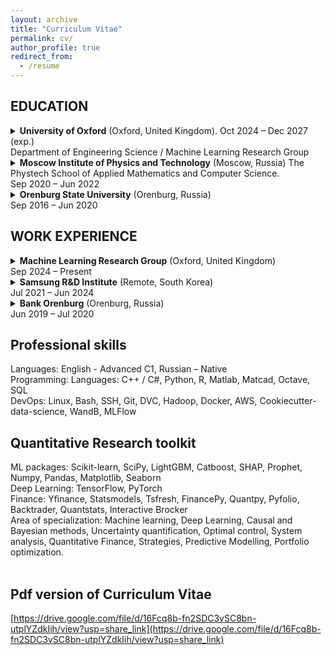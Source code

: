 ```yaml
---
layout: archive
title: "Curriculum Vitae"
permalink: cv/
author_profile: true
redirect_from:
  - /resume
---
```


## EDUCATION

<details>
<summary><strong>University of Oxford</strong> (Oxford, United Kingdom). Oct 2024 – Dec 2027 (exp.)<br>Department of Engineering Science / Machine Learning Research Group</summary>
<ul>
<li>Doctor of Philosophy in Engineering / Quantitative Finance and Machine Learning, Supervisor: Professor Stefan Zohren</li>
<li>Scholarship: ESRC Grand Union Doctoral Training Partnership (DTP) Data Skills Studentship</li>
<li>Research project: "Causal Survival Analysis in Limit Order Books: Estimation Fill Probabilities"</li>
</ul>
</details>

<details>
<summary><strong>Moscow Institute of Physics and Technology</strong> (Moscow, Russia) The Phystech School of Applied Mathematics and Computer Science.<br>Sep 2020 – Jun 2022</summary>
<ul>
<li>Master's degree in applied mathematics and physics / GPA 4.8 out of 5.0 for 2 years, top 5% of the class</li>
<li>Scholarship: Government academic scholarship for only A-mark students</li>
<li>Graduation project: "Anomaly Detection-Aided Active Learning on smartwatches data"</li>
</ul>
</details>

<details>
<summary><strong>Orenburg State University</strong> (Orenburg, Russia)<br>Sep 2016 – Jun 2020</summary>
<ul>
<li>Bachelor's degree in applied mathematics and computer science / GPA 5.0 out of 5.0 for 4 years, top 1% of the class</li>
<li>Scholarships: Government academic scholarship for only A-mark students, Increased Scholarship for Research Activities</li>
<li>Graduation project: "Research of machine learning models for predicting and optimizing ATM service"</li>
</ul>
</details>

## WORK EXPERIENCE

<details>
<summary><strong>Machine Learning Research Group</strong> (Oxford, United Kingdom)<br>Sep 2024 – Present</summary>
<ul>
<li>Research Engineer / Quantitative Finance Stream</li>
<li>Developing Machine Learning framework to analyze the Price Impact of Market Orders, Limit Orders and Cancellations. Utilizing autoregressive modeling to account for history-dependent effects, improving forecast accuracy and trade execution efficiency for small tick stocks by capturing internal order book fluctuations</li>
<li>Creating a Generative AI model for sequence prediction in NASDAQ limit order books, leveraging a deep state space model and custom tokenizer to simulate realistic order flows. Increasing mid-price return forecast accuracy and a correlation with realized returns, enhancing potential for reinforcement learning in high-frequency trading applications</li>
</ul>
</details>

<details>
<summary><strong>Samsung R&D Institute</strong> (Remote, South Korea)<br>Jul 2021 – Jun 2024</summary>
<ul>
<li>Machine Learning Engineer / Sensor Solution Team</li>
<li>Developed Sweat loss estimation algorithm. Accelerometer-based Neural Network estimates running distance (MAPE =7.7%, R2=0.95) and Polynomial Kernel Ridge Regression estimates the loss in ml (RMSEBWP=0.3%, R2=0.79)</li>
<li>Developed regression models for estimation of BFM (Body fat mass), SMM (Skeletal muscle mass), ICW & ECW (Intracellular / Extracellular water) by a multi-frequency signal (released in Samsung's Galaxy Watch 4)</li>
<li>Developed Body Temperature algorithm for a smartwatch. SVM on perfusion signals detect the presence of heat (Accuracy=0.91, F1=0.87) and Ridge Regression estimates the core temperature in ℃ (MSE=0.19, R2= 0.77) based on dynamical, thermal, environmental and anthropometric data. Best performance among competitors</li>
</ul>
</details>

<details>
<summary><strong>Bank Orenburg</strong> (Orenburg, Russia)<br>Jun 2019 – Jul 2020</summary>
<ul>
<li>Analyst, Data Scientist / Information technology Department</li>
<li>Forecasted the ATM daily cash demands based on Triple Exponential Smoothing, ARIMA, Neural Networks, SSA</li>
<li>Developed a discrete model of optimal cash management in ATM branches using dynamic programming, which increased profitability compared to the classical model by 30%</li>
</ul>
</details>

## Professional skills

Languages: English - Advanced C1, Russian – Native <br>
Programming: Languages: C++ / C#, Python, R, Matlab, Matcad, Octave, SQL <br>
DevOps: Linux, Bash, SSH, Git, DVC, Hadoop, Docker, AWS, Cookiecutter-data-science, WandB, MLFlow <br>

## Quantitative Research toolkit

ML packages: Scikit-learn, SciPy, LightGBM, Catboost, SHAP, Prophet, Numpy, Pandas, Matplotlib, Seaborn <br>
Deep Learning: TensorFlow, PyTorch <br>
Finance: Yfinance, Statsmodels, Tsfresh, FinancePy, Quantpy, Pyfolio, Backtrader, Quantstats, Interactive Brocker <br>
Area of specialization: Machine learning, Deep Learning, Causal and Bayesian methods, Uncertainty quantification,
Optimal control, System analysis, Quantitative Finance, Strategies, Predictive Modelling, Portfolio optimization. <br>
<br>

## Pdf version of Curriculum Vitae
[https://drive.google.com/file/d/16Fcq8b-fn2SDC3vSC8bn-utplYZdkIih/view?usp=share_link](https://drive.google.com/file/d/16Fcq8b-fn2SDC3vSC8bn-utplYZdkIih/view?usp=share_link)